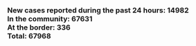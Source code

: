 ### New cases reported during the past 24 hours: 14982<br/>In the community: 67631<br/>At the border: 336<br/>Total: 67968